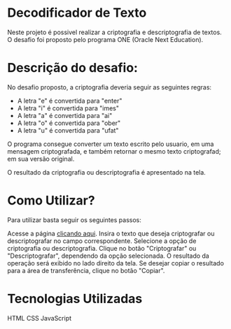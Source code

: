 # Decodificador de Texto 

Neste projeto é possivel realizar a criptografia e descriptografia de textos. O desafio foi proposto pelo programa ONE (Oracle Next Education).

# Descrição do desafio:

No desafio proposto, a criptografia deveria seguir as seguintes regras:

- A letra "e" é convertida para "enter"
- A letra "i" é convertida para "imes"
- A letra "a" é convertida para "ai"
- A letra "o" é convertida para "ober"
- A letra "u" é convertida para "ufat"

O programa consegue converter um texto escrito pelo usuario, em uma mensagem criptografada, e também retornar o mesmo texto criptografad; em sua versão original.

O resultado da criptografia ou descriptografia é apresentado na tela.

# Como Utilizar?
Para utilizar basta seguir os seguintes passos:

Acesse a página [clicando aqui](https://github.com/VitorAzevedoo/DecodificadorTexto).
Insira o texto que deseja criptografar ou descriptografar no campo correspondente.
Selecione a opção de criptografia ou descriptografia.
Clique no botão "Criptografar" ou "Descriptografar", dependendo da opção selecionada.
O resultado da operação será exibido no lado direito da tela.
Se desejar copiar o resultado para a área de transferência, clique no botão "Copiar".

# Tecnologias Utilizadas
HTML
CSS
JavaScript

